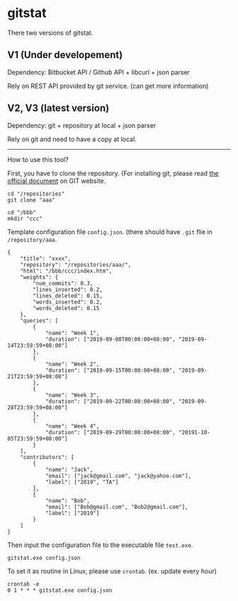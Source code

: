 # gitstat

There two versions of gitstat.

## V1 (Under developement)

Dependency: Bitbucket API / Github API + libcurl + json parser

Rely on REST API provided by git service. (can get more information)

## V2, V3 (latest version)

Dependency: git + repository at local + json parser

Rely on git and need to have a copy at local.

---

How to use this tool?

First, you have to clone the repository. (For installing git, please read [the official document](https://git-scm.com/book/en/v2/Getting-Started-Installing-Git) on GIT website.

```
cd "/repositories"
git clone "aaa"

cd "/bbb"
mkdir "ccc"
```

Template configuration file `config.json`. (there should have `.git` flie in `/repository/aaa`.

```
{
    "title": "xxxx",
    "repository": "/repositories/aaa/",
    "html": "/bbb/ccc/index.htm",
    "weights": {
        "num_commits": 0.3,
        "lines_inserted": 0.2,
        "lines_deleted": 0.15,
        "words_inserted": 0.2,
        "words_deleted": 0.15
    },
    "queries": [
        {
            "name": "Week 1",
            "duration": ["2019-09-08T00:00:00+08:00", "2019-09-14T23:59:59+08:00"]
        },
        {
            "name": "Week 2",
            "duration": ["2019-09-15T00:00:00+08:00", "2019-09-21T23:59:59+08:00"]
        },
        {
            "name": "Week 3",
            "duration": ["2019-09-22T00:00:00+08:00", "2019-09-28T23:59:59+08:00"]
        },
        {
            "name": "Week 4",
            "duration": ["2019-09-29T00:00:00+08:00", "20191-10-05T23:59:59+08:00"]
        }
    ],
    "contributors": [
        {
            "name": "Jack",
            "email": ["jack@gmail.com", "jack@yahoo.com"],
            "label": ["2019", "TA"]
        },
        {
            "name": "Bob",
            "email": ["Bob@gmail.com", "Bob2@gmail.com"],
            "label": ["2019"]
        }
    ]
}
```

Then input the configuration file to the executable file `test.exe`.

```
gitstat.exe config.json
```

To set it as routine in Linux, please use `crontab`. (ex. update every hour)

```
crontab -e
0 1 * * * gitstat.exe config.json
```